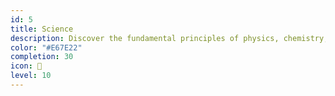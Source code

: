 ```yaml
---
id: 5
title: Science
description: Discover the fundamental principles of physics, chemistry, and biology to develop critical thinking and problem-solving skills.
color: "#E67E22"
completion: 30
icon: 🔬
level: 10
---
```

